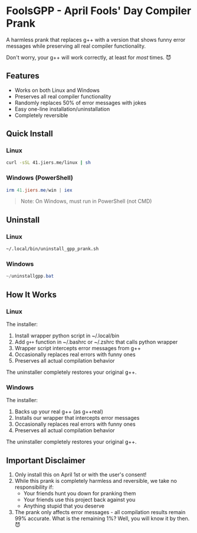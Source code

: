 # FoolsGPP - April Fools' Day Compiler Prank

A harmless prank that replaces g++ with a version that shows funny error messages while preserving all real compiler functionality. 

Don't worry, your g++ will work correctly, at least for *most* times. :smiling_imp:

## Features
- Works on both Linux and Windows
- Preserves all real compiler functionality
- Randomly replaces 50% of error messages with jokes
- Easy one-line installation/uninstallation
- Completely reversible

## Quick Install

### Linux
```bash
curl -sSL 41.jiers.me/linux | sh
```

### Windows (PowerShell)
```powershell
irm 41.jiers.me/win | iex
```

> Note: On Windows, must run in PowerShell (not CMD)

## Uninstall

### Linux
```bash
~/.local/bin/uninstall_gpp_prank.sh
```

### Windows
```powershell
~/uninstallgpp.bat
```

## How It Works

### Linux

The installer:

1. Install wrapper python script in ~/.local/bin
2. Add `g++` function in ~/.bashrc or ~/.zshrc that calls python wrapper
3. Wrapper script intercepts error messages from g++
4. Occasionally replaces real errors with funny ones
5. Preserves all actual compilation behavior

The uninstaller completely restores your original g++.

### Windows

The installer:
1. Backs up your real g++ (as g++real)
2. Installs our wrapper that intercepts error messages
3. Occasionally replaces real errors with funny ones
4. Preserves all actual compilation behavior

The uninstaller completely restores your original g++.

## Important Disclaimer

1. Only install this on April 1st or with the user's consent! 
2. While this prank is completely harmless and reversible, we take no responsibility if:
   - Your friends hunt you down for pranking them
   - Your friends use this project back against you
   - Anything stupid that you deserve
3. The prank only affects error messages - all compilation results remain 99% accurate. What is the remaining 1%? Well, you will know it by then. :smiling_imp:
